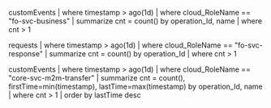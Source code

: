 customEvents
| where timestamp > ago(1d)
| where cloud_RoleName == "fo-svc-business"
| summarize cnt = count() by operation_Id, name
| where cnt > 1


requests
| where timestamp > ago(1d)
| where cloud_RoleName == "fo-svc-response"
| summarize cnt = count() by operation_Id
| where cnt > 1

customEvents
| where timestamp > ago(1d)
| where cloud_RoleName == "core-svc-m2m-transfer"
| summarize cnt = count(), firstTime=min(timestamp), lastTime=max(timestamp) by operation_Id, name
| where cnt > 1
| order by lastTime desc